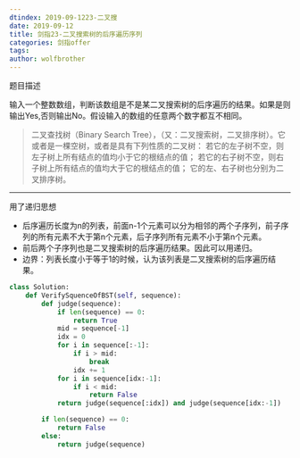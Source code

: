 ```yaml
---
dtindex: 2019-09-1223-二叉搜
date: 2019-09-12
title: 剑指23-二叉搜索树的后序遍历序列
categories: 剑指offer
tags:  
author: wolfbrother  
---
```


题目描述

输入一个整数数组，判断该数组是不是某二叉搜索树的后序遍历的结果。如果是则输出Yes,否则输出No。假设输入的数组的任意两个数字都互不相同。

>二叉查找树（Binary Search Tree），（又：二叉搜索树，二叉排序树）。它或者是一棵空树，或者是具有下列性质的二叉树： 若它的左子树不空，则左子树上所有结点的值均小于它的根结点的值； 若它的右子树不空，则右子树上所有结点的值均大于它的根结点的值； 它的左、右子树也分别为二叉排序树。

------------------------------

用了递归思想

+ 后序遍历长度为n的列表，前面n-1个元素可以分为相邻的两个子序列，前子序列的所有元素不大于第n个元素，后子序列所有元素不小于第n个元素。
+ 前后两个子序列也是二叉搜索树的后序遍历结果。因此可以用递归。
+ 边界：列表长度小于等于1的时候，认为该列表是二叉搜索树的后序遍历结果。

```python
class Solution:
    def VerifySquenceOfBST(self, sequence):
        def judge(sequence):
            if len(sequence) == 0:
                return True
            mid = sequence[-1]
            idx = 0
            for i in sequence[:-1]:
                if i > mid:
                    break
                idx += 1
            for i in sequence[idx:-1]:
                if i < mid:
                    return False
            return judge(sequence[:idx]) and judge(sequence[idx:-1])

        if len(sequence) == 0:
            return False
        else:
            return judge(sequence)
```
